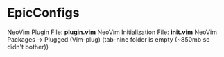 # EpicConfigs

NeoVim Plugin File: **plugin.vim**
NeoVim Initialization File: **init.vim**
NeoVim Packages -> Plugged (Vim-plug) (tab-nine folder is empty (~850mb so didn't bother))
